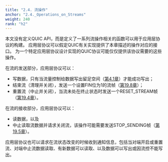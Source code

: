 ```yaml
---
title: "2.4. 流操作"
anchor: "2.4._Operations_on_Streams"
weight: 240
rank: "h2"
---
```


本文没有定义QUIC API，而是定义了一系列流操作相关的函数可以用于应用层协议的构建。
应用层协议可以假定QUIC有关实现提供了本章描述的操作对应的接口。
为一个特定应用层协议设计实现的QUIC协议可能仅仅提供该协议需要的这些操作。

在流的发送部分，应用层协议可以：
- 写数据，只有当流量控制给数据写出留足空间（[第4.1章]()）才能成功写出；
- 结束流（清理并关闭），发送一个设置FIN位为1的流帧（[第19.8章]()）；
- 重置流（中止并关闭），当流未处在终止状态时发送一个RESET_STREAM帧（[第19.4章]()）。

在流的接收部分，应用层协议可以：
- 读数据，以及
- 中止读取流数据并请求关闭流，该操作可能需要发送STOP_SENDING帧（[第19.5章]()）。

应用层协议也可以请求在流状态改变的时候收到通知信息，包括当对端开启或重置流、对端中止流数据读取、有新数据可以读取、以及数据可以写出或因流控不能写出。
